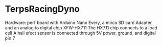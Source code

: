 # TerpsRacingDyno

Hardware:
perf board with Arduino Nano Every, a mirco SD card Adapter, and an analog to digital chip XFW-HX711
The HX711 chip connects to a load cell
A hall efect sensor is connected through 5V power, ground, and digital pin 7
